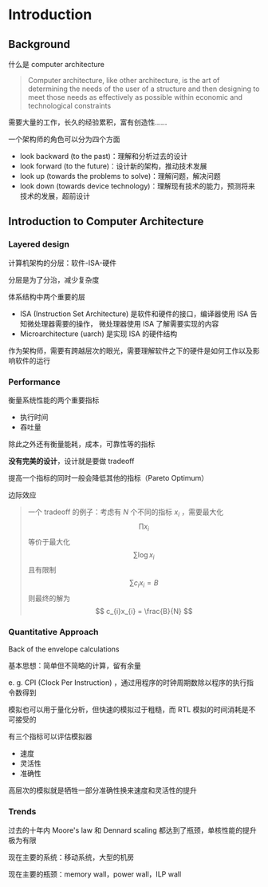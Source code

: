 # Introduction

## Background

什么是 computer architecture

> Computer architecture, like other architecture, is the art of determining the needs of the user of a structure and then designing to meet those needs as effectively as possible within economic and technological constraints

需要大量的工作，长久的经验累积，富有创造性……

一个架构师的角色可以分为四个方面

* look backward (to the past)：理解和分析过去的设计
* look forward (to the future)：设计新的架构，推动技术发展
* look up (towards the problems to solve)：理解问题，解决问题
* look down (towards device technology)：理解现有技术的能力，预测将来技术的发展，超前设计

## Introduction to Computer Architecture

### Layered design

计算机架构的分层：软件-ISA-硬件

分层是为了分治，减少复杂度

体系结构中两个重要的层

* ISA (Instruction Set Architecture) 是软件和硬件的接口，编译器使用 ISA 告知微处理器需要的操作， 微处理器使用 ISA 了解需要实现的内容
* Microarchitecture (uarch) 是实现 ISA 的硬件结构

作为架构师，需要有跨越层次的眼光，需要理解软件之下的硬件是如何工作以及影响软件的运行

### Performance

衡量系统性能的两个重要指标

* 执行时间
* 吞吐量

除此之外还有衡量能耗，成本，可靠性等的指标

**没有完美的设计**，设计就是要做 tradeoff

提高一个指标的同时一般会降低其他的指标（Pareto Optimum）

边际效应

> 一个 tradeoff 的例子：考虑有 $N$ 个不同的指标 $x_{i}$ ，需要最大化
> $$
> \prod x_{i}
> $$
> 等价于最大化
> $$
> \sum \log x_{i}
> $$
> 且有限制
> $$
> \sum c_{i}x_{i} = B
> $$
> 则最终的解为
> $$
> c_{i}x_{i} = \frac{B}{N}
> $$

### Quantitative Approach

Back of the envelope calculations

基本思想：简单但不简略的计算，留有余量

e. g. CPI (Clock Per Instruction) ，通过用程序的时钟周期数除以程序的执行指令数得到

模拟也可以用于量化分析，但快速的模拟过于粗糙，而 RTL 模拟的时间消耗是不可接受的

有三个指标可以评估模拟器

* 速度
* 灵活性
* 准确性

高层次的模拟就是牺牲一部分准确性换来速度和灵活性的提升

### Trends

过去的十年内 Moore's law 和 Dennard scaling 都达到了瓶颈，单核性能的提升极为有限

现在主要的系统：移动系统，大型的机房

现在主要的瓶颈：memory wall，power wall，ILP wall